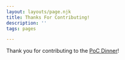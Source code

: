 ```yaml
---
layout: layouts/page.njk
title: Thanks For Contributing!
description: ''
tags: pages

---
```


Thank you for contributing to the [PoC Dinner](/events/poc-dinner/)!